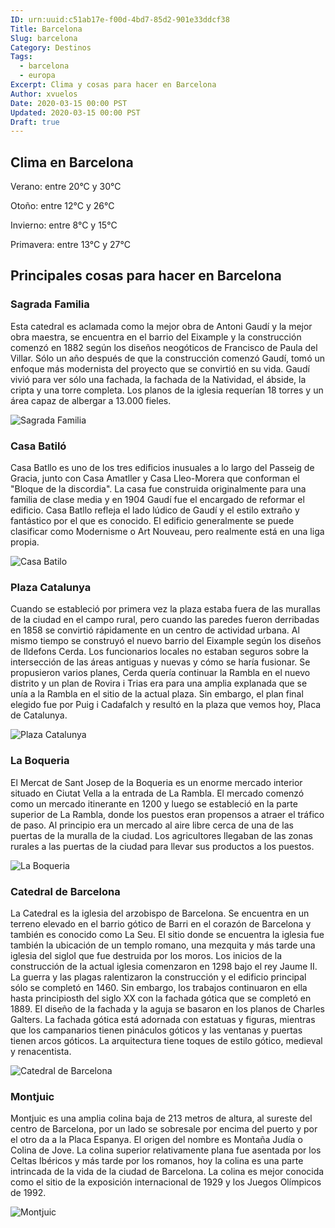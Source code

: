 ```yaml
---
ID: urn:uuid:c51ab17e-f00d-4bd7-85d2-901e33ddcf38
Title: Barcelona
Slug: barcelona
Category: Destinos
Tags:
  - barcelona
  - europa
Excerpt: Clima y cosas para hacer en Barcelona
Author: xvuelos
Date: 2020-03-15 00:00 PST
Updated: 2020-03-15 00:00 PST
Draft: true
---
```


## Clima en Barcelona
Verano: entre 20°C y 30°C

Otoño: entre 12°C y 26°C

Invierno: entre 8°C y 15°C

Primavera: entre 13°C y 27°C

## Principales cosas para hacer en Barcelona

### Sagrada Familia
Esta catedral es aclamada como la mejor obra de Antoni Gaudí y la mejor obra maestra, se encuentra en el barrio del Eixample y la construcción comenzó en 1882 según los diseños neogóticos de Francisco de Paula del Villar. Sólo un año después de que la construcción comenzó Gaudí, tomó un enfoque más modernista del proyecto que se convirtió en su vida. Gaudí vivió para ver sólo una fachada, la fachada de la Natividad, el ábside, la cripta y una torre completa. Los planos de la iglesia requerían 18 torres y un área capaz de albergar a 13.000 fieles.

![Sagrada Familia](https://images.unsplash.com/photo-1557080985-637c8cddf98a?w=640)

### Casa Batiló
Casa Batllo es uno de los tres edificios inusuales a lo largo del Passeig de Gracia, junto con Casa Amatller y Casa Lleo-Morera que conforman el "Bloque de la discordia". La casa fue construida originalmente para una familia de clase media y en 1904 Gaudí fue el encargado de reformar el edificio. Casa Batllo refleja el lado lúdico de Gaudí y el estilo extraño y fantástico por el que es conocido. El edificio generalmente se puede clasificar como Modernisme o Art Nouveau, pero realmente está en una liga propia.

![Casa Batilo](https://images.unsplash.com/photo-1528744598421-b7b93e12df15?w=640)

### Plaza Catalunya
Cuando se estableció por primera vez la plaza estaba fuera de las murallas de la ciudad en el campo rural, pero cuando las paredes fueron derribadas en 1858 se convirtió rápidamente en un centro de actividad urbana. Al mismo tiempo se construyó el nuevo barrio del Eixample según los diseños de Ildefons Cerda. Los funcionarios locales no estaban seguros sobre la intersección de las áreas antiguas y nuevas y cómo se haría fusionar. Se propusieron varios planes, Cerda quería continuar la Rambla en el nuevo distrito y un plan de Rovira i Trias era para una amplia explanada que se unía a la Rambla en el sitio de la actual plaza. Sin embargo, el plan final elegido fue por Puig i Cadafalch y resultó en la plaza que vemos hoy, Placa de Catalunya.

![Plaza Catalunya](https://images.unsplash.com/photo-1570295030265-bdf915d6ab1a?w=640)

### La Boqueria
El Mercat de Sant Josep de la Boqueria es un enorme mercado interior situado en Ciutat Vella a la entrada de La Rambla. El mercado comenzó como un mercado itinerante en 1200 y luego se estableció en la parte superior de La Rambla, donde los puestos eran propensos a atraer el tráfico de paso. Al principio era un mercado al aire libre cerca de una de las puertas de la muralla de la ciudad. Los agricultores llegaban de las zonas rurales a las puertas de la ciudad para llevar sus productos a los puestos.

![La Boqueria](https://images.unsplash.com/photo-1488459716781-31db52582fe9?w=640)

### Catedral de Barcelona
La Catedral es la iglesia del arzobispo de Barcelona. Se encuentra en un terreno elevado en el barrio gótico de Barri en el corazón de Barcelona y también es conocido como La Seu. El sitio donde se encuentra la iglesia fue también la ubicación de un templo romano, una mezquita y más tarde una iglesia del sigloI  que fue destruida por los moros. Los inicios de la construcción de la actual iglesia comenzaron en 1298 bajo el rey Jaume II. La guerra y las plagas ralentizaron la construcción y el edificio principal sólo se completó en 1460. Sin embargo, los trabajos continuaron en ella hasta principiosth del siglo XX con la fachada gótica que se completó en 1889. El diseño de la fachada y la aguja se basaron en los planos de Charles Galters. La fachada gótica está adornada con estatuas y figuras, mientras que los campanarios tienen pináculos góticos y las ventanas y puertas tienen arcos góticos. La arquitectura tiene toques de estilo gótico, medieval y renacentista.  

![Catedral de Barcelona](https://images.unsplash.com/photo-1511527661048-7fe73d85e9a4?w=640)

### Montjuic
Montjuic es una amplia colina baja de 213 metros de altura, al sureste del centro de Barcelona, por un lado se sobresale por encima del puerto y por el otro da a la Placa Espanya. El origen del nombre es Montaña Judía o Colina de Jove. La colina superior relativamente plana fue asentada por los Celtas Ibéricos y más tarde por los romanos, hoy la colina es una parte intrincada de la vida de la ciudad de Barcelona. La colina es mejor conocida como el sitio de la exposición internacional de 1929 y los Juegos Olímpicos de 1992.

![Montjuic](https://images.unsplash.com/photo-1607676336797-ccba984ac2f1?w=640)
